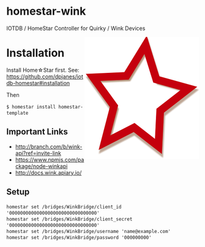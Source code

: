 # homestar-wink
IOTDB / HomeStar Controller for Quirky / Wink Devices

<img src="https://github.com/dpjanes/iotdb-homestar/blob/master/docs/HomeStar.png" align="right" />

# Installation

Install Home☆Star first. 
See: https://github.com/dpjanes/iotdb-homestar#installation

Then

    $ homestar install homestar-template

## Important Links

* http://branch.com/b/wink-api?ref=invite-link
* https://www.npmjs.com/package/node-winkapi
* http://docs.wink.apiary.io/

## Setup

    homestar set /bridges/WinkBridge/client_id '00000000000000000000000000000000'
    homestar set /bridges/WinkBridge/client_secret '00000000000000000000000000000000'
    homestar set /bridges/WinkBridge/username 'name@example.com'
    homestar set /bridges/WinkBridge/password '000000000'
